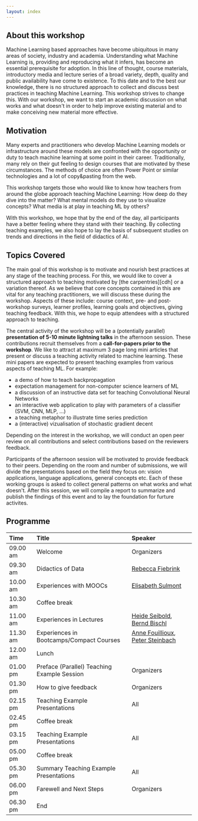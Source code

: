 ```yaml
---
layout: index
---
```



## About this workshop

Machine Learning based approaches have become ubiquitous in many areas of society, industry and academia. Understanding what Machine Learning is, providing and reproducing what it infers, has become an essential prerequisite for adoption. In this line of thought, course materials, introductory media and lecture series of a broad variety, depth, quality and public availability have come to existence. To this date and to the best our knowledge, there is no structured approach to collect and discuss best practices in teaching Machine Learning. This workshop strives to change this. With our workshop, we want to start an academic discussion on what works and what doesn't in order to help improve existing material and to make conceiving new material more effective.

## Motivation

Many experts and practitioners who develop Machine Learning models or infrastructure around these models are confronted with the opportunity or duty to teach machine learning at some point in their career. Traditionally, many  rely on their gut feeling to design courses that are motivated by these circumstances. The methods of choice are often Power Point or similar technologies and a lot of copy&pasting from the web. 

This workshop targets those who would like to know how teachers from around the globe approach teaching Machine Learning: How deep do they dive into the matter? What mental models do they use to visualize concepts? What media is at play in teaching ML by others? 

With this workshop, we hope that by the end of the day, all participants have a better feeling where they stand with their teaching. By collecting teaching examples, we also hope to lay the basis of subsequent studies on trends and directions in the field of didactics of AI.

## Topics Covered

The main goal of this workshop is to motivate and nourish best practices at any stage of the teaching process. For this, we would like to cover a structured approach to teaching motivated by [the carpentries][cdh] or a variation thereof. As we believe that core concepts contained in this are vital for any teaching practitioners, we will discuss these during the workshop. Aspects of these include: course context, pre- and post-workshop surveys, learner profiles, learning goals and objectives, giving teaching feedback. With this, we hope to equip attendees with a structured approach to teaching.

The central activity of the workshop will be a (potentially parallel) **presentation of 5-10 minute lightning talks** in the afternoon session. These contributions recruit themselves from a **call-for-papers prior to the workshop**. We like to attract at maximum 3 page long mini articles that present or discuss a teaching activity related to machine learning. These mini papers are expected to present teaching examples from various aspects of teaching ML. For example:

* a demo of how to teach backpropagation
* expectation management for non-computer science learners of ML
* a discussion of an instructive data set for teaching Convolutional Neural Networks
* an interactive web application to play with parameters of a classifier (SVM, CNN, MLP, ...)
* a teaching metaphor to illustrate time series prediction
* a (interactive) vizualisation of stochastic gradient decent

Depending on the interest in the workshop, we will conduct an open peer review on all contributions and select contributions based on the reviewers feedback.

Participants of the afternoon session will be motivated to provide feedback to their peers. Depending on the room and number of submissions, we will divide the presentations based on the field they focus on: vision applications, language applications, general concepts etc. Each of these working groups is asked to collect general patterns on what works and what doesn't. After this session, we will compile a report to summarize and publish the findings of this event and to lay the foundation for furture activites.

## Programme

| Time     | Title                                          | Speaker             |
| :--      | :--                                            | :--                 |
| 09.00 am | Welcome                                        | Organizers          |
| 09.30 am | Didactics of Data                              | [Rebecca Fiebrink](https://www.doc.gold.ac.uk/~mas01rf/homepage/)    |
| 10.00 am | Experiences with MOOCs                         | [Elisabeth Sulmont](https://www.datacamp.com/instructors/lis-7740a67d-ab2a-4517-a218-5ad9fd6cb998) |
| 10.30 am | Coffee break                                   |                     |
| 11.00 am | Experiences in Lectures                        | [Heide Seibold](http://www.compstat.statistik.uni-muenchen.de/people/seibold/), [Bernd Bischl](https://www.compstat.statistik.uni-muenchen.de/people/bischl/) |
| 11.30 am | Experiences in Bootcamps/Compact Courses       | [Anne Fouillioux](https://www.mn.uio.no/geo/english/people/adm/annefou/), [Peter Steinbach](https://github.com/psteinb/) |
| 12.00 am | Lunch                                          |                     |
| 01.00 pm | Preface (Parallel) Teaching Example Session    | Organizers          |
| 01.30 pm | How to give feedback                           | Organizers          |
| 02.15 pm | Teaching Example Presentations                 | All                 |
| 02.45 pm | Coffee break                                   |                     |
| 03.15 pm | Teaching Example Presentations                 | All                 |
| 05.00 pm | Coffee break                                   |                     |
| 05.30 pm | Summary Teaching Example Presentations         | All                 |
| 06.00 pm | Farewell and Next Steps                        | Organizers          |
| 06.30 pm | End                                            |                     |
